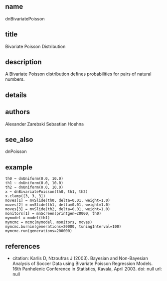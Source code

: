 ## name
dnBivariatePoisson
## title
Bivariate Poisson Distribution
## description
A Bivariate Poisson distribution defines probabilities for pairs of natural numbers.
## details
## authors
Alexander Zarebski
Sebastian Hoehna
## see_also
dnPoisson
## example
    th0 ~ dnUniform(0.0, 10.0)
	th1 ~ dnUniform(0.0, 10.0)
	th2 ~ dnUniform(0.0, 10.0)
	x ~ dnBivariatePoisson(th0, th1, th2)
	x.clamp([3, 3, 3])
	moves[1] = mvSlide(th0, delta=0.01, weight=1.0)
	moves[2] = mvSlide(th1, delta=0.01, weight=1.0)
	moves[3] = mvSlide(th2, delta=0.01, weight=1.0)
	monitors[1] = mnScreen(printgen=20000, th0)
	mymodel = model(th1)
	mymcmc = mcmc(mymodel, monitors, moves)
	mymcmc.burnin(generations=20000, tuningInterval=100)
	mymcmc.run(generations=200000)
	
## references
- citation: Karlis D, Ntzoufras J (2003). Bayesian and Non-Bayesian Analysis of Soccer
    Data using Bivariate Poisson Regression Models. 16th Panhelenic Conference in Statistics, Kavala, April 2003.
  doi: null
  url: null

